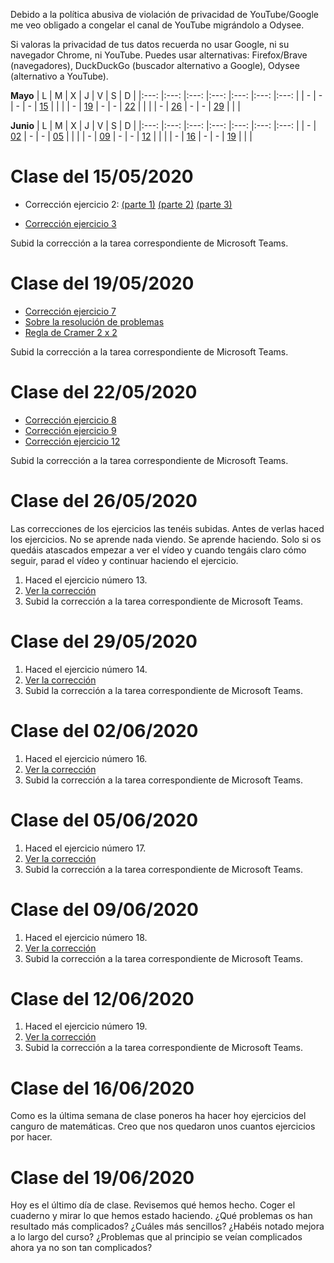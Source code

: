 Debido a la política abusiva de violación de privacidad de YouTube/Google me
veo obligado a congelar el canal de YouTube migrándolo a Odysee.

Si valoras la privacidad de tus datos recuerda no usar Google, ni su navegador
Chrome, ni YouTube. Puedes usar alternativas: 
Firefox/Brave (navegadores), DuckDuckGo (buscador alternativo a Google), 
Odysee (alternativo a YouTube).

**Mayo**
| L | M | X | J | V | S | D |
|:---: |:---: |:---: |:---: |:---: |:---: |:---: |
| - | -  | - | - | [15](#C-1505) | | |
| - | [19](#C-1905) | - | - | [22](#C-2205) | | |
| - | [26](#C-2605) | - | - | [29](#C-2905) | | |

**Junio**
| L | M | X | J | V | S | D |
|:---: |:---: |:---: |:---: |:---: |:---: |:---: |
| - | [02](#C-0206) | - | - | [05](#C-0506) | | |
| - | [09](#C-0906) | - | - | [12](#C-1206) | | |
| - | [16](#C-1606) | - | - | [19](#C-1906) | | |



# <a name="C-1505"></a>Clase del 15/05/2020
* Corrección ejercicio 2: 
[(parte 1)](https://youtu.be/DlV82lM3c70)
[(parte 2)](https://youtu.be/MFIpsX-ECjU)
[(parte 3)](https://youtu.be/A1VaJTm6HfE)

* [Corrección ejercicio 3](https://youtu.be/sQB41pQX-cQ)

Subid la corrección a la tarea correspondiente de Microsoft Teams. 


# <a name="C-1905"></a>Clase del 19/05/2020
* [Corrección ejercicio 7](https://youtu.be/didKpvoJy-k)
* [Sobre la resolución de problemas](https://youtu.be/AJUdvtc2pJI)
* [Regla de Cramer 2 x 2](https://youtu.be/_D7YHH-GzQU)

Subid la corrección a la tarea correspondiente de Microsoft Teams.



# <a name="C-2205"></a>Clase del 22/05/2020

* [Corrección ejercicio 8](https://youtu.be/wJM8TR24ZNc)
* [Corrección ejercicio 9](https://youtu.be/krGxuCeEdeU)
* [Corrección ejercicio 12](https://youtu.be/CSZTOnblo0A)

Subid la corrección a la tarea correspondiente de Microsoft Teams.

# <a name="C-2605"></a>Clase del 26/05/2020

Las correcciones de los ejercicios las tenéis subidas. Antes de verlas haced
los ejercicios. No se aprende nada viendo. Se aprende haciendo. Solo si os
quedáis atascados empezar a ver el vídeo y cuando tengáis claro cómo seguir,
parad el vídeo y continuar haciendo el ejercicio. 

1. Haced el ejercicio número 13.
2. [Ver la corrección](https://youtu.be/Wf-4ThbfvLM)
3. Subid la corrección a la tarea correspondiente de Microsoft Teams.

# <a name="C-2905"></a>Clase del 29/05/2020

1. Haced el ejercicio número 14.
2. [Ver la corrección](https://youtu.be/LoCeDQoNDSc)
3. Subid la corrección a la tarea correspondiente de Microsoft Teams.

# <a name="C-0206"></a>Clase del 02/06/2020

1. Haced el ejercicio número 16.
2. [Ver la corrección](https://youtu.be/ru15i6r5poo)
3. Subid la corrección a la tarea correspondiente de Microsoft Teams.

# <a name="C-0506"></a>Clase del 05/06/2020


1. Haced el ejercicio número 17.
2. [Ver la corrección](https://youtu.be/ARAhYfSlm4Q)
3. Subid la corrección a la tarea correspondiente de Microsoft Teams.



# <a name="C-0906"></a>Clase del 09/06/2020


1. Haced el ejercicio número 18.
2. [Ver la corrección](https://youtu.be/iqMOjkNa7Ho)
3. Subid la corrección a la tarea correspondiente de Microsoft Teams.



# <a name="C-1206"></a>Clase del 12/06/2020


1. Haced el ejercicio número 19.
2. [Ver la corrección](https://youtu.be/jqCPqIgya7Q)
3. Subid la corrección a la tarea correspondiente de Microsoft Teams.


# <a name="C-1606"></a>Clase del 16/06/2020

Como es la última semana de clase poneros ha hacer hoy ejercicios del canguro
de matemáticas. Creo que nos quedaron unos cuantos ejercicios por hacer. 



# <a name="C-1906"></a>Clase del 19/06/2020

Hoy es el último día de clase. Revisemos qué hemos hecho. Coger el cuaderno y
mirar lo que hemos estado haciendo. ¿Qué problemas os han resultado más
complicados? ¿Cuáles más sencillos? ¿Habéis notado mejora a lo largo del
curso? ¿Problemas que al principio se veían complicados ahora ya no son tan
complicados?


